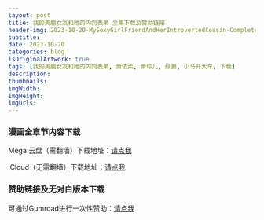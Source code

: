 ```yaml
---
layout: post
title: 我的美腿女友和她的内向表弟 全集下载及赞助链接
header-img: 2023-10-20-MySexyGirlFriendAndHerIntrovertedCousin-Completedownload/227.1.jpg
subtitle:
date: 2023-10-20
categories: blog
isOriginalArtwork: true
tags: [我的美腿女友和她的内向表弟, 萧依柔, 萧玲儿, 绿妻, 小马开大车, 下载]
description:
thumbnails:
imgWidth:
imgHeight:
imgUrls:
---
```

### 漫画全章节内容下载

Mega 云盘（需翻墙）下载地址：[请点我](https://mega.nz/file/CcVFmQCS#U0TmUc4iUb3MSnswwZW5y3sFwmJ4B6f8ajDCh8kGtOE "Mega云盘")

iCloud（无需翻墙）下载地址：[请点我](https://www.icloud.com/iclouddrive/0c2boeq_4u3hkYPiJm9yt0cfg#%E6%88%91%E7%9A%84%E7%BE%8E%E8%85%BF%E5%A5%B3%E5%8F%8B%E5%92%8C%E5%A5%B9%E7%9A%84%E5%86%85%E5%90%91%E8%A1%A8%E5%BC%9F)

### 赞助链接及无对白版本下载

可通过Gumroad进行一次性赞助：[请点我](https://weloventr4ever.gumroad.com/l/MySexyGirlFriendAndHerIntrovertedCousinWithoutDialogue)
